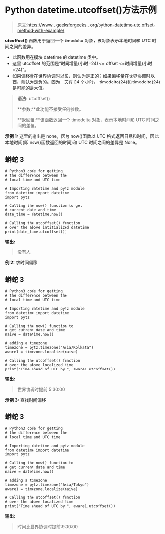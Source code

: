 # Python datetime.utcoffset()方法示例

> 原文:[https://www . geeksforgeeks . org/python-datetime-utc offset-method-with-example/](https://www.geeksforgeeks.org/python-datetime-utcoffset-method-with-example/)

**utcoffset()** 函数用于返回一个 timedelta 对象，该对象表示本地时间和 UTC 时间之间的差异。

*   此函数用在模块 datetime 的 datetime 类中。
*   这里 utcoffset 的范围是“时间增量(小时=24) <= offset <=时间增量(小时=24)”。
*   如果偏移量在世界协调时以东，则认为是正的；如果偏移量在世界协调时以西，则认为是负的。因为一天有 24 个小时，-timedelta(24)和 timedelta(24)是可能的最大值。

> **语法:** utcoffset()
> 
> **参数:**此功能不接受任何参数。
> 
> **返回值:**该函数返回一个 timedelta 对象，表示本地时间和 UTC 时间之间的差值。

**示例 1:** 这里的输出是 none，因为 now()函数以 UTC 格式返回日期和时间，因此本地时间(即 now()函数返回的时间)和 UTC 时间之间的差异是 None。

## 蟒蛇 3

```
# Python3 code for getting
# the difference between the
# local time and UTC time

# Importing datetime and pytz module
from datetime import datetime
import pytz

# Calling the now() function to get
# current date and time
date_time = datetime.now()

# Calling the utcoffset() function
# over the above intitialized datetime
print(date_time.utcoffset())
```

**输出:**

> 没有人

**例 2:** 求时间偏移

## 蟒蛇 3

```
# Python3 code for getting
# the difference between the
# local time and UTC time

# Importing datetime and pytz module
from datetime import datetime
import pytz

# Calling the now() function to
# get current date and time
naive = datetime.now()

# adding a timezone
timezone = pytz.timezone("Asia/Kolkata")
aware1 = timezone.localize(naive)

# Calling the utcoffset() function
# over the above localized time
print("Time ahead of UTC by:", aware1.utcoffset())
```

**输出:**

> 世界协调时提前 5:30:00

**示例 3:** 查找时间偏移

## 蟒蛇 3

```
# Python3 code for getting
# the difference between the
# local time and UTC time

# Importing datetime and pytz module
from datetime import datetime
import pytz

# Calling the now() function to
# get current date and time
naive = datetime.now()

# adding a timezone
timezone = pytz.timezone("Asia/Tokyo")
aware1 = timezone.localize(naive)

# Calling the utcoffset() function
# over the above localized time
print("Time ahead of UTC by:", aware1.utcoffset())
```

**输出:**

> 时间比世界协调时提前:9:00:00